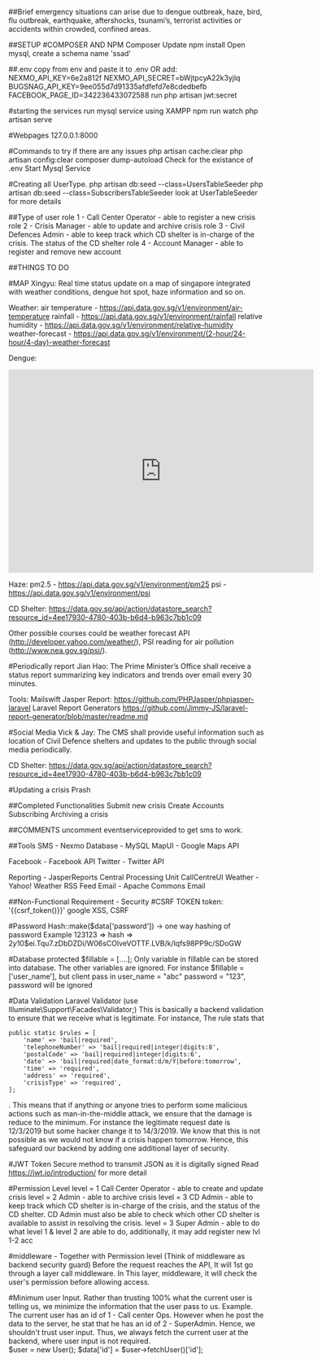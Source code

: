 ##Brief
emergency situations can arise due to dengue outbreak, haze, bird, flu outbreak, earthquake, aftershocks, tsunami’s, terrorist activities or accidents within crowded, confined areas.

##SETUP
#COMPOSER AND NPM
Composer Update
npm install
Open mysql, create a schema name 'ssad'

##.env
copy from env and paste it to .env
OR
add:
NEXMO_API_KEY=6e2a812f
NEXMO_API_SECRET=bWjtpcyA22k3yjlq
BUGSNAG_API_KEY=9ee055d7d91335afdfefd7e8cdedbefb
FACEBOOK_PAGE_ID=342236433072588
run php artisan jwt:secret

#starting the services
run mysql service using XAMPP 
npm run watch
php artisan serve

#Webpages
127.0.0.1:8000

#Commands to try if there are any issues
php artisan cache:clear
php artisan config:clear
composer dump-autoload
Check for the existance of .env
Start Mysql Service

#Creating all UserType.
php artisan db:seed --class=UsersTableSeeder
php artisan db:seed --class=SubscribersTableSeeder
look at UserTableSeeder for more details

##Type of user
role 1 - Call Center Operator - able to register a new crisis
role 2 - Crisis Manager - able to update and archive crisis
role 3 - Civil Defences Admin - able to keep track which CD shelter is in-charge of the crisis. The status of the CD shelter
role 4 - Account Manager - able to register and remove new account


##THINGS TO DO


#MAP
Xingyu: Real time status update on a map of singapore integrated with weather conditions, dengue hot spot, haze information and so on.

Weather:
air temperature - https://api.data.gov.sg/v1/environment/air-temperature
rainfall - https://api.data.gov.sg/v1/environment/rainfall
relative humidity - https://api.data.gov.sg/v1/environment/relative-humidity
weather-forecast - https://api.data.gov.sg/v1/environment/(2-hour/24-hour/4-day)-weather-forecast

Dengue: 
<iframe width="600" height="400" src="https://data.gov.sg/dataset/dengue-clusters/resource/801ce5ce-fb99-4211-94fe-9d8ca5e182d4/view/07e4bfc9-8675-4534-959f-768be06aeeab" frameBorder="0"> </iframe>

Haze:
pm2.5 - https://api.data.gov.sg/v1/environment/pm25
psi - https://api.data.gov.sg/v1/environment/psi

CD Shelter: 
https://data.gov.sg/api/action/datastore_search?resource_id=4ee17930-4780-403b-b6d4-b963c7bb1c09

Other possible courses could be weather forecast API (http://developer.yahoo.com/weather/), PSI 
reading for air pollution (http://www.nea.gov.sg/psi/). 

#Periodically report
Jian Hao: The Prime Minister’s Office shall receive a status report summarizing key indicators and trends over email every 30 minutes.

Tools:
Mailswift
Jasper Report: https://github.com/PHPJasper/phpjasper-laravel
Laravel Report Generators https://github.com/Jimmy-JS/laravel-report-generator/blob/master/readme.md

#Social Media
Vick & Jay: The CMS shall provide useful information such as location of Civil Defence shelters and updates to the public through social media periodically.

CD Shelter: 
https://data.gov.sg/api/action/datastore_search?resource_id=4ee17930-4780-403b-b6d4-b963c7bb1c09

#Updating a crisis
Prash


##Completed Functionalities
Submit new crisis
Create Accounts
Subscribing
Archiving a crisis





##COMMENTS
uncomment eventserviceprovided to get sms to work.






##Tools
SMS - Nexmo
Database - MySQL
MapUI - Google Maps API

Facebook - Facebook API
Twitter - Twitter API

Reporting - JasperReports
Central Processing Unit 
CallCentreUI
Weather - Yahoo! Weather RSS Feed
Email - Apache Commons Email




##Non-Functional Requirement - Security
#CSRF TOKEN
token: '{{csrf_token()}}'
google XSS, CSRF

#Password 
Hash::make($data['password']) -> one way hashing of password 
Example
123123 => hash => $2y$10$ei.Tqu7.zDbDZDi/W06sCOlveVOTTF.LVB/k/lqfs98PP9c/SDoGW

#Database
protected $fillable = [....]; Only variable in fillable can be stored into database. The other variables are ignored.
For instance $fillable = ['user_name'], but client pass in user_name = "abc" password = "123", password will be ignored

#Data Validation
Laravel Validator (use Illuminate\Support\Facades\Validator;)
This is basically a backend validation to ensure that we receive what is legitimate. 
For instance, The rule stats that 

    public static $rules = [
        'name' => 'bail|required',
        'telephoneNumber' => 'bail|required|integer|digits:8',
        'postalCode' => 'bail|required|integer|digits:6',
        'date' => 'bail|required|date_format:d/m/Y|before:tomorrow',
        'time' => 'required',
        'address' => 'required',
        'crisisType' => 'required',
    ];
. This means that if anything or anyone tries to perform some malicious actions such as man-in-the-middle attack, we ensure that the damage is reduce to the minimum. For instance the legitimate request date is 12/3/2019 but some hacker change it to 14/3/2019. We know that this is not possible as we would not know if a crisis happen tomorrow. Hence, this safeguard our backend by adding one additional layer of security.

#JWT Token
Secure method to transmit JSON as it is digitally signed
Read https://jwt.io/introduction/ for more detail

#Permission Level
level = 1 Call Center Operator - able to create and update crisis
level = 2 Admin - able to archive crisis
level = 3 CD Admin - able to keep track which CD shelter is in-charge of the crisis, and the status of the CD shelter. 
        CD Admin must also be able to check which other CD shelter is available to assist in resolving the crisis. 
level = 3 Super Admin - able to do what level 1 & level 2 are able to do, additionally, it may add register new lvl 1-2 acc

#middleware - Together with Permission level (Think of middleware as backend security guard)
Before the request reaches the API, It will 1st go through a layer call middleware. In This layer, middleware, it will check the user's permission before allowing access.

#Minimum user Input.
Rather than trusting 100% what the current user is telling us, we minimize the information that the user pass to us.
Example. 
The current user has an id of 1 - Call center Ops. However when he post the data to the server, he stat that he has an id of 2 - SuperAdmin. Hence, we shouldn't trust user input. Thus, we always fetch the current user at the backend, where user input is not required.         
$user = new User();
$data['id'] = $user->fetchUser()['id'];